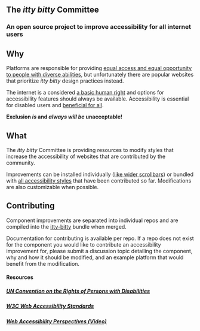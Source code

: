 ## The _itty bitty_ Committee

### An open source project to improve accessibility for all internet users

## Why

Platforms are responsible for providing
[equal access and equal opportunity to people with diverse abilities](https://www.w3.org/standards/webdesign/accessibility),
but unfortunately there are popular websites that prioritize _itty bitty_ design
practices instead.

The internet is a considered
[a basic human right](https://www.un.org/development/desa/disabilities/convention-on-the-rights-of-persons-with-disabilities/article-9-accessibility.html)
and options for accessibility features should always be available. Accessibility
is essential for disabled users and
[beneficial for all](https://www.youtube.com/watch?v=3f31oufqFSM).

**Exclusion _is_ and _always will be_ unacceptable!**

## What

The _itty bitty_ Committee is providing resources to modify styles that increase
the accessibility of websites that are contributed by the community.

Improvements can be installed individually
([like wider scrollbars](https://github.com/itty-bitty-committee/scrollbar)) or
bundled with
[all accessibility styles](https://github.com/itty-bitty-committee/itty-bitty)
that have been contributed so far. Modifications are also customizable when
possible.

## Contributing

Component improvements are separated into individual repos and are compiled into
the [itty-bitty](https://github.com/itty-bitty-committee/itty-bitty) bundle when
merged.

Documentation for contributing is available per repo. If a repo does not exist
for the component you would like to contribute an accessibility improvement for,
please submit a discussion topic detailing the component, why and how it should
be modified, and an example platform that would benefit from the modification.

#### Resources

##### [UN Convention on the Rights of Persons with Disabilities](https://www.un.org/development/desa/disabilities/convention-on-the-rights-of-persons-with-disabilities/article-9-accessibility.html)

##### [W3C Web Accessibility Standards](https://www.w3.org/standards/webdesign/accessibility)

##### [Web Accessibility Perspectives (Video)](https://www.youtube.com/watch?v=3f31oufqFSM)

